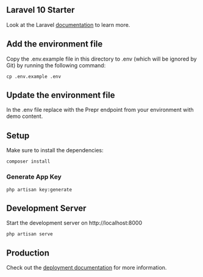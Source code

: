 ## Laravel 10 Starter

Look at the Laravel [documentation](https://docs.prepr.io/connecting-front-end-apps/laravel) to learn more.

## Add the environment file

Copy the .env.example file in this directory to .env (which will be ignored by Git) by running the following command:

```
cp .env.example .env
```

## Update the environment file

In the .env file replace <YOUR-ENDPOINT> with the Prepr endpoint from your environment with demo content.

## Setup

Make sure to install the dependencies:

```
composer install
```

### Generate App Key

``` 
php artisan key:generate
```

## Development Server

Start the development server on http://localhost:8000

```
php artisan serve
```

## Production

Check out the [deployment documentation](https://laravel.com/docs/10.x/deployment) for more information.
